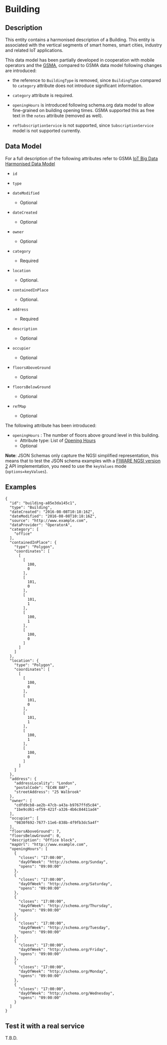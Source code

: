 # Building

## Description

This entity contains a harmonised description of a Building. This entity is 
associated with the vertical segments of smart homes, smart cities, industry and
related IoT applications.

This data model has been partially developed in cooperation with mobile
operators and the [GSMA](http://www.gsma.com/connectedliving/iot-big-data/),
compared to GSMA data model following changes are introduced:

* the reference to `BuildingType` is removed, since `BuildingType` compared
  to `category` attribute does not introduce significant information.

* `category` attribute is required.

* `openingHours` is introduced following schema.org data model to allow
  fine-grained on building opening times. GSMA supported this as free text
  in the `notes` attribute (removed as well).

* `refSubscriptionService` is not supported, since `SubscriptionService` model
  is not supported currently.

## Data Model

For a full description of the following attributes refer to GSMA
[IoT Big Data Harmonised Data Model](https://www.gsma.com/iot/wp-content/uploads/2016/06/CLP.26-v4.0.pdf)

+ `id`

+ `type`

+ `dateModified`
    + Optional

+ `dateCreated`
    + Optional

+ `owner`
    + Optional

+ `category`
    + Required

+ `location`
    + Optional.

+ `containedInPlace`
    + Optional.

+ `address`
    + Required
 
+ `description`
    + Optional

+ `occupier`
    + Optional

+ `floorsAboveGround`
    + Optional

+ `floorsBelowGround`
    + Optional

+ `refMap`
    + Optional

The following attribute has been introduced:

+ `openingHours` : The number of floors above ground level in this building.
    + Attribute type: List of [Opening Hours](http://schema.org/openingHours)
    + Optional

**Note**: JSON Schemas only capture the NGSI simplified representation, this
means that to test the JSON schema examples with
a [FIWARE NGSI version 2](http://fiware.github.io/specifications/ngsiv2/stable)
API implementation, you need to use the `keyValues`
mode (`options=keyValues`).

## Examples

```
{
  "id": "building-a85e3da145c1",
  "type": "Building",
  "dateCreated": "2016-08-08T10:18:16Z",
  "dateModified": "2016-08-08T10:18:16Z",
  "source": "http://www.example.com",
  "dataProvider": "OperatorA",
  "category": [
    "office"
  ],
  "containedInPlace": {
    "type": "Polygon",
    "coordinates": [
      [
        [
          100,
          0
        ],
        [
          101,
          0
        ],
        [
          101,
          1
        ],
        [
          100,
          1
        ],
        [
          100,
          0
        ]
      ]
    ]
  },
  "location": {
    "type": "Polygon",
    "coordinates": [
      [
        [
          100,
          0
        ],
        [
          101,
          0
        ],
        [
          101,
          1
        ],
        [
          100,
          1
        ],
        [
          100,
          0
        ]
      ]
    ]
  },
  "address": {
    "addressLocality": "London",
    "postalCode": "EC4N 8AF",
    "streetAddress": "25 Walbrook"
  },
  "owner": [
    "cdfd9cb8-ae2b-47cb-a43a-b9767ffd5c84",
    "1be9cd61-ef59-421f-a326-4b6c84411ad4"
  ],
  "occupier": [
    "9830f692-7677-11e6-838b-4f9fb3dc5a4f"
  ],
  "floorsAboveGround": 7,
  "floorsBelowGround": 0,
  "description": "Office block",
  "mapUrl": "http://www.example.com",
  "openingHours": [
    {
      "closes": "17:00:00",
      "dayOfWeek": "http://schema.org/Sunday",
      "opens": "09:00:00"
    },
    {
      "closes": "17:00:00",
      "dayOfWeek": "http://schema.org/Saturday",
      "opens": "09:00:00"
    },
    {
      "closes": "17:00:00",
      "dayOfWeek": "http://schema.org/Thursday",
      "opens": "09:00:00"
    },
    {
      "closes": "17:00:00",
      "dayOfWeek": "http://schema.org/Tuesday",
      "opens": "09:00:00"
    },
    {
      "closes": "17:00:00",
      "dayOfWeek": "http://schema.org/Friday",
      "opens": "09:00:00"
    },
    {
      "closes": "17:00:00",
      "dayOfWeek": "http://schema.org/Monday",
      "opens": "09:00:00"
    },
    {
      "closes": "17:00:00",
      "dayOfWeek": "http://schema.org/Wednesday",
      "opens": "09:00:00"
    }
  ]
}
```

## Test it with a real service

T.B.D.

